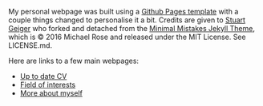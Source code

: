 My personal webpage was built using a [Github Pages template](https://github.com/academicpages/academicpages.github.io) with a couple things changed to personalise it a bit. Credits are given to [Stuart Geiger](https://github.com/staeiou) who forked and detached from the [Minimal Mistakes Jekyll Theme](https://mmistakes.github.io/minimal-mistakes/), which is © 2016 Michael Rose and released under the MIT License. See LICENSE.md.

Here are links to a few main webpages:

- [Up to date CV](https://cecilia-wang.github.io/cv/)
- [Field of interests]()
- [More about myself]()

<!-- 
Note for CV 
Use strong and clear language, e.g. fully versed, expertize in something
treat like a science paper
Projects involved in 
  title, summary, position
publication list (include Impact factor, quatiar of jounal, and potentially citations)
skills and evidence to support it -->
